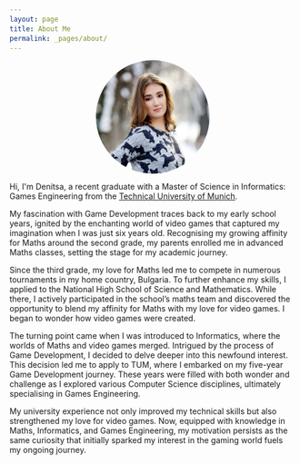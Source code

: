 ```yaml
---
layout: page
title: About Me
permalink: _pages/about/
---
```


<img src="/assets/images/cv_photo_oval.png" style="display: block; margin: 0 auto; width: 200px; height: 200px; border-radius: 50%;">

Hi, I'm Denitsa, a recent graduate with a Master of Science in Informatics: Games Engineering from the [Technical University of Munich](https://www.tum.de/en/).

My fascination with Game Development traces back to my early school years, ignited by the enchanting world of video games that captured my imagination when I was just six years old. Recognising my growing affinity for Maths around the second grade, my parents enrolled me in advanced Maths classes, setting the stage for my academic journey.

Since the third grade, my love for Maths led me to compete in numerous tournaments in my home country, Bulgaria. To further enhance my skills, I applied to the National High School of Science and Mathematics. While there, I actively participated in the school’s maths team and discovered the opportunity to blend my affinity for Maths with my love for video games. I began to wonder how video games were created.

The turning point came when I was introduced to Informatics, where the worlds of Maths and video games merged. Intrigued by the process of Game Development, I decided to delve deeper into this newfound interest. This decision led me to apply to TUM, where I embarked on my five-year Game Development journey. These years were filled with both wonder and challenge as I explored various Computer Science disciplines, ultimately specialising in Games Engineering.

My university experience not only improved my technical skills but also strengthened my love for video games. Now, equipped with knowledge in Maths, Informatics, and Games Engineering, my motivation persists as the same curiosity that initially sparked my interest in the gaming world fuels my ongoing journey.